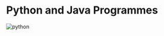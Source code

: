 # Python and Java Programmes

![python](https://github.com/praveenhonavar/Java-and-Python/blob/master/python-java.jpg)


